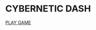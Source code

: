 # CYBERNETIC DASH
[PLAY GAME](https://raw.githack.com/pragatheeshuidev/Cybernetic-Dash.github.io/main/Cybernetic%20Dash.html)
